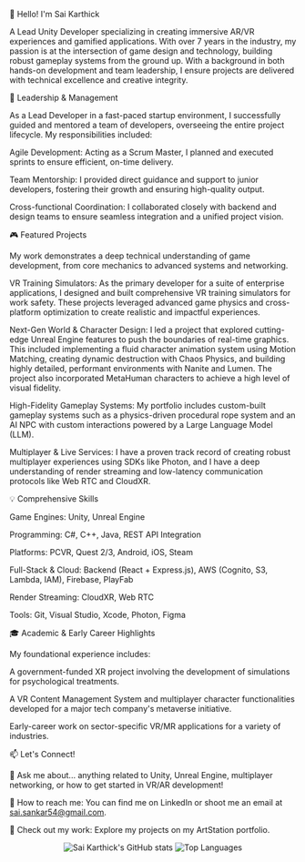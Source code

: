 <!--saikarthick-99/saikarthick-99 is a ✨ special ✨ repository because its README.md (this file) appears on your GitHub profile.

-->



🚀 Hello! I'm Sai Karthick

A Lead Unity Developer specializing in creating immersive AR/VR experiences and gamified applications. With over 7 years in the industry, my passion is at the intersection of game design and technology, building robust gameplay systems from the ground up. With a background in both hands-on development and team leadership, I ensure projects are delivered with technical excellence and creative integrity.



💼 Leadership & Management

As a Lead Developer in a fast-paced startup environment, I successfully guided and mentored a team of developers, overseeing the entire project lifecycle. My responsibilities included:



Agile Development: Acting as a Scrum Master, I planned and executed sprints to ensure efficient, on-time delivery.

Team Mentorship: I provided direct guidance and support to junior developers, fostering their growth and ensuring high-quality output.

Cross-functional Coordination: I collaborated closely with backend and design teams to ensure seamless integration and a unified project vision.

🎮 Featured Projects

My work demonstrates a deep technical understanding of game development, from core mechanics to advanced systems and networking.



VR Training Simulators: As the primary developer for a suite of enterprise applications, I designed and built comprehensive VR training simulators for work safety. These projects leveraged advanced game physics and cross-platform optimization to create realistic and impactful experiences.

Next-Gen World & Character Design: I led a project that explored cutting-edge Unreal Engine features to push the boundaries of real-time graphics. This included implementing a fluid character animation system using Motion Matching, creating dynamic destruction with Chaos Physics, and building highly detailed, performant environments with Nanite and Lumen. The project also incorporated MetaHuman characters to achieve a high level of visual fidelity.

High-Fidelity Gameplay Systems: My portfolio includes custom-built gameplay systems such as a physics-driven procedural rope system and an AI NPC with custom interactions powered by a Large Language Model (LLM).

Multiplayer & Live Services: I have a proven track record of creating robust multiplayer experiences using SDKs like Photon, and I have a deep understanding of render streaming and low-latency communication protocols like Web RTC and CloudXR.

💡 Comprehensive Skills

Game Engines: Unity, Unreal Engine

Programming: C#, C++, Java, REST API Integration

Platforms: PCVR, Quest 2/3, Android, iOS, Steam

Full-Stack & Cloud: Backend (React + Express.js), AWS (Cognito, S3, Lambda, IAM), Firebase, PlayFab

Render Streaming: CloudXR, Web RTC

Tools: Git, Visual Studio, Xcode, Photon, Figma

🎓 Academic & Early Career Highlights

My foundational experience includes:



A government-funded XR project involving the development of simulations for psychological treatments.

A VR Content Management System and multiplayer character functionalities developed for a major tech company's metaverse initiative.

Early-career work on sector-specific VR/MR applications for a variety of industries.

📫 Let's Connect!

💬 Ask me about... anything related to Unity, Unreal Engine, multiplayer networking, or how to get started in VR/AR development!

📧 How to reach me: You can find me on LinkedIn or shoot me an email at sai.sankar54@gmail.com.

🔗 Check out my work: Explore my projects on my ArtStation portfolio.

<p align="center">

<img src="https://www.google.com/search?q=https://github-readme-stats.vercel.app/api%3Fusername%3Dsaikarthick-99%26show_icons%3Dtrue%26theme%3Dradical" alt="Sai Karthick's GitHub stats">

<img src="https://www.google.com/search?q=https://github-readme-stats.vercel.app/api/top-langs/%3Fusername%3Dsaikarthick-99%26layout%3Dcompact%26theme%3Dradical" alt="Top Languages">

</p>
